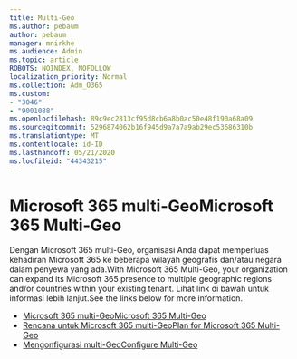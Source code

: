 ```yaml
---
title: Multi-Geo
ms.author: pebaum
author: pebaum
manager: mnirkhe
ms.audience: Admin
ms.topic: article
ROBOTS: NOINDEX, NOFOLLOW
localization_priority: Normal
ms.collection: Adm_O365
ms.custom:
- "3046"
- "9001088"
ms.openlocfilehash: 89c9ec2813cf95d8cb6a8b0ac50e48f190a68a09
ms.sourcegitcommit: 5296874062b16f945d9a7a7a9ab29ec53686310b
ms.translationtype: MT
ms.contentlocale: id-ID
ms.lasthandoff: 05/21/2020
ms.locfileid: "44343215"
---
```

# <a name="microsoft-365-multi-geo"></a><span data-ttu-id="4515f-102">Microsoft 365 multi-Geo</span><span class="sxs-lookup"><span data-stu-id="4515f-102">Microsoft 365 Multi-Geo</span></span>

<span data-ttu-id="4515f-103">Dengan Microsoft 365 multi-Geo, organisasi Anda dapat memperluas kehadiran Microsoft 365 ke beberapa wilayah geografis dan/atau negara dalam penyewa yang ada.</span><span class="sxs-lookup"><span data-stu-id="4515f-103">With Microsoft 365 Multi-Geo, your organization can expand its Microsoft 365 presence to multiple geographic regions and/or countries within your existing tenant.</span></span> <span data-ttu-id="4515f-104">Lihat link di bawah untuk informasi lebih lanjut.</span><span class="sxs-lookup"><span data-stu-id="4515f-104">See the links below for more information.</span></span>

- [<span data-ttu-id="4515f-105">Microsoft 365 multi-Geo</span><span class="sxs-lookup"><span data-stu-id="4515f-105">Microsoft 365 Multi-Geo</span></span>](https://docs.microsoft.com/office365/enterprise/office-365-multi-geo)
- [<span data-ttu-id="4515f-106">Rencana untuk Microsoft 365 multi-Geo</span><span class="sxs-lookup"><span data-stu-id="4515f-106">Plan for Microsoft 365 Multi-Geo</span></span>](https://docs.microsoft.com/office365/enterprise/plan-for-multi-geo)
- [<span data-ttu-id="4515f-107">Mengonfigurasi multi-Geo</span><span class="sxs-lookup"><span data-stu-id="4515f-107">Configure Multi-Geo</span></span>](https://docs.microsoft.com/office365/enterprise/multi-geo-tenant-configuration)
